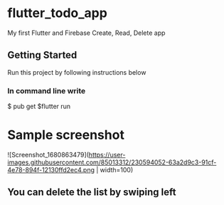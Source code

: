 # flutter_todo_app

My first Flutter and Firebase Create, Read, Delete app

## Getting Started
Run this project by following instructions below
### In command line write
$ pub get 
$flutter run

# Sample screenshot
![Screenshot_1680863479](https://user-images.githubusercontent.com/85013312/230594052-63a2d9c3-91cf-4e78-894f-12130ffd2ec4.png | width=100)
## You can delete the list by swiping left

